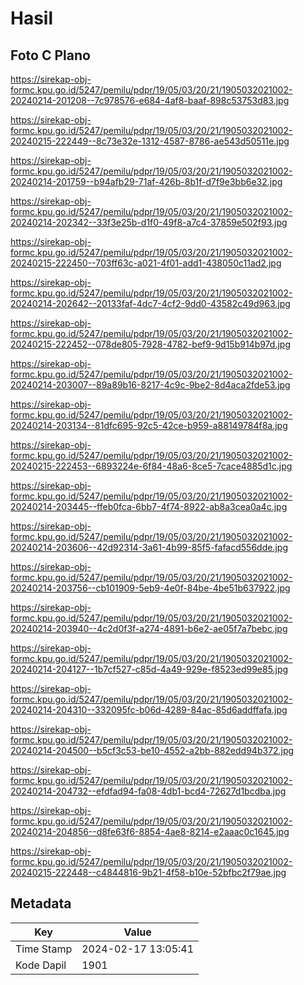 # Hasil

## Foto C Plano

https://sirekap-obj-formc.kpu.go.id/5247/pemilu/pdpr/19/05/03/20/21/1905032021002-20240214-201208--7c978576-e684-4af8-baaf-898c53753d83.jpg

https://sirekap-obj-formc.kpu.go.id/5247/pemilu/pdpr/19/05/03/20/21/1905032021002-20240215-222449--8c73e32e-1312-4587-8786-ae543d50511e.jpg

https://sirekap-obj-formc.kpu.go.id/5247/pemilu/pdpr/19/05/03/20/21/1905032021002-20240214-201759--b94afb29-71af-426b-8b1f-d7f9e3bb6e32.jpg

https://sirekap-obj-formc.kpu.go.id/5247/pemilu/pdpr/19/05/03/20/21/1905032021002-20240214-202342--33f3e25b-d1f0-49f8-a7c4-37859e502f93.jpg

https://sirekap-obj-formc.kpu.go.id/5247/pemilu/pdpr/19/05/03/20/21/1905032021002-20240215-222450--703ff63c-a021-4f01-add1-438050c11ad2.jpg

https://sirekap-obj-formc.kpu.go.id/5247/pemilu/pdpr/19/05/03/20/21/1905032021002-20240214-202642--20133faf-4dc7-4cf2-9dd0-43582c49d963.jpg

https://sirekap-obj-formc.kpu.go.id/5247/pemilu/pdpr/19/05/03/20/21/1905032021002-20240215-222452--078de805-7928-4782-bef9-9d15b914b97d.jpg

https://sirekap-obj-formc.kpu.go.id/5247/pemilu/pdpr/19/05/03/20/21/1905032021002-20240214-203007--89a89b16-8217-4c9c-9be2-8d4aca2fde53.jpg

https://sirekap-obj-formc.kpu.go.id/5247/pemilu/pdpr/19/05/03/20/21/1905032021002-20240214-203134--81dfc695-92c5-42ce-b959-a88149784f8a.jpg

https://sirekap-obj-formc.kpu.go.id/5247/pemilu/pdpr/19/05/03/20/21/1905032021002-20240215-222453--6893224e-6f84-48a6-8ce5-7cace4885d1c.jpg

https://sirekap-obj-formc.kpu.go.id/5247/pemilu/pdpr/19/05/03/20/21/1905032021002-20240214-203445--ffeb0fca-6bb7-4f74-8922-ab8a3cea0a4c.jpg

https://sirekap-obj-formc.kpu.go.id/5247/pemilu/pdpr/19/05/03/20/21/1905032021002-20240214-203606--42d92314-3a61-4b99-85f5-fafacd556dde.jpg

https://sirekap-obj-formc.kpu.go.id/5247/pemilu/pdpr/19/05/03/20/21/1905032021002-20240214-203756--cb101909-5eb9-4e0f-84be-4be51b637922.jpg

https://sirekap-obj-formc.kpu.go.id/5247/pemilu/pdpr/19/05/03/20/21/1905032021002-20240214-203940--4c2d0f3f-a274-4891-b6e2-ae05f7a7bebc.jpg

https://sirekap-obj-formc.kpu.go.id/5247/pemilu/pdpr/19/05/03/20/21/1905032021002-20240214-204127--1b7cf527-c85d-4a49-929e-f8523ed99e85.jpg

https://sirekap-obj-formc.kpu.go.id/5247/pemilu/pdpr/19/05/03/20/21/1905032021002-20240214-204310--332095fc-b06d-4289-84ac-85d6addffafa.jpg

https://sirekap-obj-formc.kpu.go.id/5247/pemilu/pdpr/19/05/03/20/21/1905032021002-20240214-204500--b5cf3c53-be10-4552-a2bb-882edd94b372.jpg

https://sirekap-obj-formc.kpu.go.id/5247/pemilu/pdpr/19/05/03/20/21/1905032021002-20240214-204732--efdfad94-fa08-4db1-bcd4-72627d1bcdba.jpg

https://sirekap-obj-formc.kpu.go.id/5247/pemilu/pdpr/19/05/03/20/21/1905032021002-20240214-204856--d8fe63f6-8854-4ae8-8214-e2aaac0c1645.jpg

https://sirekap-obj-formc.kpu.go.id/5247/pemilu/pdpr/19/05/03/20/21/1905032021002-20240215-222448--c4844816-9b21-4f58-b10e-52bfbc2f79ae.jpg


## Metadata

| Key        | Value               |
| ---------- | ------------------- |
| Time Stamp | 2024-02-17 13:05:41 |
| Kode Dapil | 1901                |



